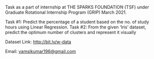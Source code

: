 Task as a part of internship at THE SPARKS FOUNDATION (TSF) under Graduate Rotational Internship Program (GRIP) March 2021.

Task #1: Predict the percentage of a student based on the no. of study hours using Linear Regression.
Task #2: From the given ‘Iris’ dataset, predict the optimum number of clusters and represent it visually

Dataset Link: http://bit.ly/w-data

Email: vamsikumar196@gmail.com
